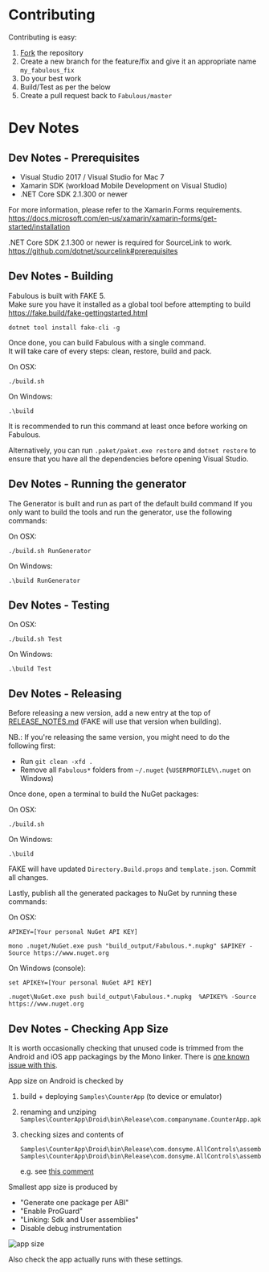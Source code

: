 # Contributing

Contributing is easy:

1. [Fork](https://help.github.com/articles/fork-a-repo/) the repository
2. Create a new branch for the feature/fix and give it an appropriate name `my_fabulous_fix`
3. Do your best work
4. Build/Test as per the below
5. Create a pull request back to `Fabulous/master`

# Dev Notes

## Dev Notes - Prerequisites

- Visual Studio 2017 / Visual Studio for Mac 7
- Xamarin SDK (workload Mobile Development on Visual Studio)
- .NET Core SDK 2.1.300 or newer

For more information, please refer to the Xamarin.Forms requirements.
https://docs.microsoft.com/en-us/xamarin/xamarin-forms/get-started/installation

.NET Core SDK 2.1.300 or newer is required for SourceLink to work.
https://github.com/dotnet/sourcelink#prerequisites

## Dev Notes - Building

Fabulous is built with FAKE 5.  
Make sure you have it installed as a global tool before attempting to build  
https://fake.build/fake-gettingstarted.html

```
dotnet tool install fake-cli -g
```

Once done, you can build Fabulous with a single command.  
It will take care of every steps: clean, restore, build and pack.

On OSX:

```
./build.sh
```

On Windows:

```
.\build
```

It is recommended to run this command at least once before working on Fabulous.

Alternatively, you can run `.paket/paket.exe restore` and `dotnet restore` to ensure that you have all the dependencies before opening Visual Studio.

## Dev Notes - Running the generator

The Generator is built and run as part of the default build command
If you only want to build the tools and run the generator, use the following commands:

On OSX:

```
./build.sh RunGenerator
```

On Windows:

```
.\build RunGenerator
```

## Dev Notes - Testing

On OSX:

```
./build.sh Test
```

On Windows:

```
.\build Test
```

## Dev Notes - Releasing

Before releasing a new version, add a new entry at the top of [RELEASE_NOTES.md](RELEASE_NOTES.md) (FAKE will use that version when building).

NB.: If you're releasing the same version, you might need to do the following first:
* Run `git clean -xfd .`
* Remove all `Fabulous*` folders from `~/.nuget` (`%USERPROFILE%\.nuget` on Windows)

Once done, open a terminal to build the NuGet packages:

On OSX:
```
./build.sh
```

On Windows:
```
.\build
```

FAKE will have updated `Directory.Build.props` and `template.json`. Commit all changes.

Lastly, publish all the generated packages to NuGet by running these commands:

On OSX:
```
APIKEY=[Your personal NuGet API KEY]

mono .nuget/NuGet.exe push "build_output/Fabulous.*.nupkg" $APIKEY -Source https://www.nuget.org
```

On Windows (console):
```
set APIKEY=[Your personal NuGet API KEY]

.nuget\NuGet.exe push build_output\Fabulous.*.nupkg  %APIKEY% -Source https://www.nuget.org
```

## Dev Notes - Checking App Size

It is worth occasionally checking that unused code is trimmed from the Android and iOS app packagings by the Mono linker.
There is [one known issue with this](https://github.com/fsprojects/Fabulous/issues/94).

App size on Android is checked by

1. build + deploying `Samples\CounterApp` (to device or emulator)
2. renaming and unziping `Samples\CounterApp\Droid\bin\Release\com.companyname.CounterApp.apk`
3. checking sizes and contents of

       Samples\CounterApp\Droid\bin\Release\com.donsyme.AllControls\assemblies\FSharp.Core.dll
       Samples\CounterApp\Droid\bin\Release\com.donsyme.AllControls\assemblies\Fabulous.Core.dll

   e.g. see [this comment](https://github.com/fsprojects/Fabulous/issues/94#issuecomment-402157490)

Smallest app size is produced by

* "Generate one package per ABI"
* "Enable ProGuard"
* "Linking: Sdk and User assemblies"
* Disable debug instrumentation

![app size](https://user-images.githubusercontent.com/7204669/42222786-1096c20a-7ece-11e8-99d6-e1c63a6a2f30.png)

Also check the app actually runs with these settings.
